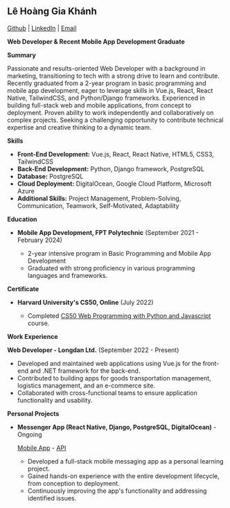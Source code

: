 
## Lê Hoàng Gia Khánh
[Github](https://github.com/ibretsam) | [LinkedIn](https://www.linkedin.com/in/khanhle0709/) | [Email](mailto:khanhle.3109@gmail.com)

**Web Developer & Recent Mobile App Development Graduate**

**Summary**

Passionate and results-oriented Web Developer with a background in marketing, transitioning to tech with a strong drive to learn and contribute. Recently graduated from a 2-year program in basic programming and mobile app development, eager to leverage skills in Vue.js, React, React Native, TailwindCSS, and Python/Django frameworks. Experienced in building full-stack web and mobile applications, from concept to deployment. Proven ability to work independently and collaboratively on complex projects. Seeking a challenging opportunity to contribute technical expertise and creative thinking to a dynamic team.

**Skills**

-   **Front-End Development:** Vue.js, React, React Native, HTML5, CSS3, TailwindCSS
-   **Back-End Development:** Python, Django framework, PostgreSQL
-   **Database:** PostgreSQL
-   **Cloud Deployment:** DigitalOcean, Google Cloud Platform, Microsoft Azure
-   **Additional Skills:** Project Management, Problem-Solving, Communication, Teamwork, Self-Motivated, Adaptability

**Education**

-   **Mobile App Development, FPT Polytechnic** (September 2021 - February 2024)
    
    -   2-year intensive program in Basic Programming and Mobile App Development
    -   Graduated with strong proficiency in various programming languages and frameworks.

**Certificate**    
-   **Harvard University's CS50, Online** (July 2022)
    
    -   Completed [CS50 Web Programming with Python and Javascript](https://certificates.cs50.io/13155f32-2cad-4aec-a1d9-0adc22993488.pdf?size=letter) course.
    

**Work Experience**

**Web Developer - Longdan Ltd.** (September 2022 - Present)

-   Developed and maintained web applications using Vue.js for the front-end and .NET framework for the back-end.
-   Contributed to building apps for goods transportation management, logistics management, and an e-commerce site.
-   Collaborated with cross-functional teams to ensure application functionality and usability.

**Personal Projects**

-   **Messenger App (React Native, Django, PostgreSQL, DigitalOcean)** - Ongoing

    [Mobile App](https://github.com/ibretsam/RealtimeChatApp) - [API](https://github.com/ibretsam/RealtimeChatAPI)
    -   Developed a full-stack mobile messaging app as a personal learning project.
    -   Gained hands-on experience with the entire development lifecycle, from conception to deployment.
    -   Continuously improving the app's functionality and addressing identified issues.
    
